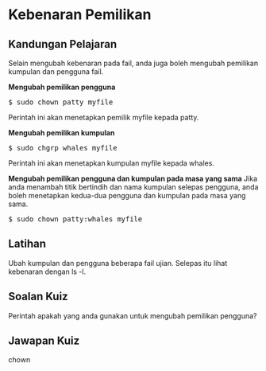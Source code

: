 # Kebenaran Pemilikan

## Kandungan Pelajaran

Selain mengubah kebenaran pada fail, anda juga boleh mengubah pemilikan kumpulan dan pengguna fail.

<b>Mengubah pemilikan pengguna</b>

<pre>$ sudo chown patty myfile</pre>

Perintah ini akan menetapkan pemilik myfile kepada patty.

<b>Mengubah pemilikan kumpulan</b>

<pre>$ sudo chgrp whales myfile</pre>

Perintah ini akan menetapkan kumpulan myfile kepada whales.

<b>Mengubah pemilikan pengguna dan kumpulan pada masa yang sama</b>
Jika anda menambah titik bertindih dan nama kumpulan selepas pengguna, anda boleh menetapkan kedua-dua pengguna dan kumpulan pada masa yang sama.

<pre>$ sudo chown patty:whales myfile</pre>

## Latihan

Ubah kumpulan dan pengguna beberapa fail ujian. Selepas itu lihat kebenaran dengan ls -l.

## Soalan Kuiz

Perintah apakah yang anda gunakan untuk mengubah pemilikan pengguna?

## Jawapan Kuiz

chown
